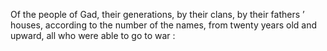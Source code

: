 Of the people of Gad, their generations, by their clans, by their fathers ’ houses, according to the number of the names, from twenty years old and upward, all who were able to go to war :

